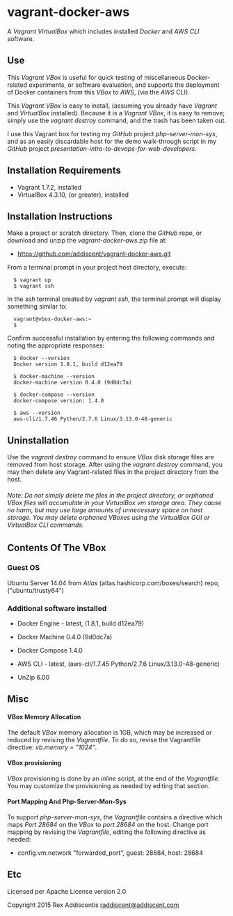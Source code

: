 # vagrant-docker-aws
A _Vagrant_ _VirtualBox_ which includes installed _Docker_ and _AWS CLI_ software.

## Use
This _Vagrant_ _VBox_ is useful for quick testing of miscellaneous Docker-related experiments, or software evaluation, and supports the deployment of Docker containers from this _VBox_ to _AWS_, (via the _AWS_ CLI).

This _Vagrant_ _VBox_ is easy to install, (assuming you already have _Vagrant_ and _VirtualBox_ installed).  Because it is a _Vagrant_ _VBox_, it is easy to remove; simply use the _vagrant destroy_ command, and the trash has been taken out.

I use this Vagrant box for testing my _GitHub_ project _php-server-mon-sys_, and as an easily discardable host for the demo walk-through script in my _GitHub_ project _presentation-intro-to-devops-for-web-developers_.

## Installation Requirements

  * Vagrant 1.7.2, installed
  * VirtualBox 4.3.10, (or greater), installed

## Installation Instructions
Make a project or scratch directory.  Then, clone the _GitHub_ repo, or download and unzip the _vagrant-docker-aws.zip_ file at:

  * https://github.com/addiscent/vagrant-docker-aws.git

From a terminal prompt in your project host directory, execute:

      $ vagrant up
      $ vagrant ssh

In the _ssh_ terminal created by _vagrant ssh_, the terminal prompt will display something similar to:

      vagrant@vbox-docker-aws:~
      $

Confirm successful installation by entering the following commands and noting the appropriate responses:

      $ docker --version
      Docker version 1.8.1, build d12ea79

      $ docker-machine --version
      docker-machine version 0.4.0 (9d0dc7a)

      $ docker-compose --version
      docker-compose version: 1.4.0

      $ aws --version
      aws-cli/1.7.46 Python/2.7.6 Linux/3.13.0-48-generic

## Uninstallation
Use the _vagrant destroy_ command to ensure _VBox_ disk storage files are removed from host storage.  After using the _vagrant destroy_ command, you may then delete any Vagrant-related files in the project directory from the host.

###### Note: Do not simply delete the files in the project directory, or orphaned _VBox_ files will accumulate in your VirtualBox vm storage area.  They cause no harm, but may use large amounts of unnecessary space on host storage.  You may delete orphaned _VBoxes_ using the VirtualBox GUI or VirtualBox CLI commands.

## Contents Of The VBox
### Guest OS
Ubuntu Server 14.04 from _Atlas_ (atlas.hashicorp.com/boxes/search) repo, ("ubuntu/trusty64")

### Additional software installed

  * Docker Engine - latest, (1.8.1, build d12ea79)

  * Docker Machine 0.4.0 (9d0dc7a)

  * Docker Compose 1.4.0

  * AWS CLI - latest, (aws-cli/1.7.45 Python/2.7.6 Linux/3.13.0-48-generic)

  * UnZip 6.00

## Misc
#### VBox Memory Allocation
The default _VBox_ memory allocation is 1GB, which may be increased or reduced by revising the _Vagrantfile_.
To do so, revise the Vagrantfile directive: _vb.memory = "1024"_.

#### VBox provisioning
_VBox_ provisioning is done by an _inline_ script, at the end of the _Vagrantfile_.  You may customize the provisioning as needed by editing that section.

#### Port Mapping And Php-Server-Mon-Sys
To support _php-server-mon-sys_, the _Vagrantfile_ contains a directive which maps _Port 28684_ on the _VBox_ to _port 28684_ on the host.  Change port mapping by revising the _Vagrantfile_, editing the following directive as needed:

  * config.vm.network "forwarded_port", guest: 28684, host: 28684


## Etc
Licensed per Apache License version 2.0

Copyright 2015 Rex Addiscentis raddiscent@addiscent.com
